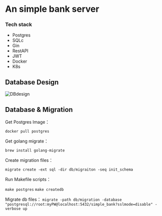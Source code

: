 # An simple bank server

### Tech stack
* Postgres 
* SQLc
* Gin
* RestAPI
* JWT
* Docker
* K8s

## Database Design
![DBdesign](https://i.imgur.com/HtPnnm6.png)

## Database & Migration

Get Postgres Image： 

`docker pull postgres` 

Get golang migrate：

`brew install golang-migrate`

Create migration files：

`migrate create -ext sql -dir db/migraiton -seq init_schema`

Run Makefile scripts：

`make postgres`
`make createdb`

Migrate db files：
`migrate -path db/migration -database "postgresql://root:myPW@localhost:5432/simple_bank?sslmode=disable" -verbose up`


	



